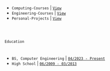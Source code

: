 <br />

- `Computing-Courses` | [`View`](https://github.com/kentlouisetonino/kentlouisetonino/blob/develop/courses/Computing.md) <br />
- `Engineering-Courses` | [`View`](https://github.com/kentlouisetonino/kentlouisetonino/blob/develop/courses/Engineering.md) <br />
- `Personal-Projects` | [`View`](https://github.com/stars/kentlouisetonino/lists/engineering-projects) <br />


<br />
<br />

`Education`
#

- `BS, Computer Engineering` | [`04/2023 - Present`](https://github.com/kentlouisetonino/kentlouisetonino/blob/develop/education/02-BS-Computer-Engineering.md)
- `High School` | [`06/2009 - 03/2013`](https://github.com/kentlouisetonino/kentlouisetonino/blob/develop/education/01-High-School.md)
